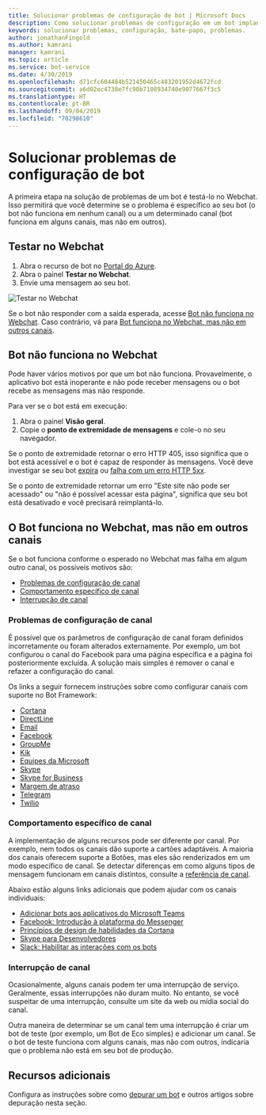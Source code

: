 ```yaml
---
title: Solucionar problemas de configuração de bot | Microsoft Docs
description: Como solucionar problemas de configuração em um bot implantado.
keywords: solucionar problemas, configuração, bate-papo, problemas.
author: jonathanFingold
ms.author: kamrani
manager: kamrani
ms.topic: article
ms.service: bot-service
ms.date: 4/30/2019
ms.openlocfilehash: d71cfc604484b521450465c483201952d4672fcd
ms.sourcegitcommit: a6d02ec4738e7fc90b7108934740e9077667f3c5
ms.translationtype: HT
ms.contentlocale: pt-BR
ms.lasthandoff: 09/04/2019
ms.locfileid: "70298610"
---
```

# <a name="troubleshoot-bot-configuration-issues"></a>Solucionar problemas de configuração de bot

A primeira etapa na solução de problemas de um bot é testá-lo no Webchat. Isso permitirá que você determine se o problema é específico ao seu bot (o bot não funciona em nenhum canal) ou a um determinado canal (bot funciona em alguns canais, mas não em outros).

## <a name="test-in-web-chat"></a>Testar no Webchat

1. Abra o recurso de bot no [Portal do Azure](http://portal.azure.com/).
1. Abra o painel **Testar no Webchat**.
1. Envie uma mensagem ao seu bot.

![Testar no Webchat](./media/test-in-webchat.png)

Se o bot não responder com a saída esperada, acesse [Bot não funciona no Webchat](#bot-does-not-work-in-web-chat). Caso contrário, vá para [Bot funciona no Webchat, mas não em outros canais](#bot-works-in-web-chat-but-not-in-other-channels).

## <a name="bot-does-not-work-in-web-chat"></a>Bot não funciona no Webchat

Pode haver vários motivos por que um bot não funciona. Provavelmente, o aplicativo bot está inoperante e não pode receber mensagens ou o bot recebe as mensagens mas não responde.

Para ver se o bot está em execução:

1. Abra o painel **Visão geral**.
1. Copie o **ponto de extremidade de mensagens** e cole-o no seu navegador.

Se o ponto de extremidade retornar o erro HTTP 405, isso significa que o bot está acessível e o bot é capaz de responder às mensagens. Você deve investigar se seu bot [expira](https://github.com/daveta/analytics/blob/master/troubleshooting_timeout.md) ou [falha com um erro HTTP 5xx](bot-service-troubleshoot-500-errors.md).

Se o ponto de extremidade retornar um erro "Este site não pode ser acessado" ou "não é possível acessar esta página", significa que seu bot está desativado e você precisará reimplantá-lo.

## <a name="bot-works-in-web-chat-but-not-in-other-channels"></a>O Bot funciona no Webchat, mas não em outros canais

Se o bot funciona conforme o esperado no Webchat mas falha em algum outro canal, os possíveis motivos são:

- [Problemas de configuração de canal](#channel-configuration-issues)
- [Comportamento específico de canal](#channel-specific-behavior)
- [Interrupção de canal](#channel-outage)

### <a name="channel-configuration-issues"></a>Problemas de configuração de canal

É possível que os parâmetros de configuração de canal foram definidos incorretamente ou foram alterados externamente. Por exemplo, um bot configurou o canal do Facebook para uma página específica e a página foi posteriormente excluída. A solução mais simples é remover o canal e refazer a configuração do canal.

Os links a seguir fornecem instruções sobre como configurar canais com suporte no Bot Framework:

- [Cortana](bot-service-channel-connect-cortana.md)
- [DirectLine](bot-service-channel-connect-directline.md)
- [Email](bot-service-channel-connect-email.md)
- [Facebook](bot-service-channel-connect-facebook.md)
- [GroupMe](bot-service-channel-connect-groupme.md)
- [Kik](bot-service-channel-connect-kik.md)
- [Equipes da Microsoft](https://docs.microsoft.com/microsoftteams/platform/concepts/bots/bots-overview)
- [Skype](bot-service-channel-connect-skype.md)
- [Skype for Business](bot-service-channel-connect-skypeforbusiness.md)
- [Margem de atraso](bot-service-channel-connect-slack.md)
- [Telegram](bot-service-channel-connect-telegram.md)
- [Twilio](bot-service-channel-connect-twilio.md)

### <a name="channel-specific-behavior"></a>Comportamento específico de canal

A implementação de alguns recursos pode ser diferente por canal. Por exemplo, nem todos os canais dão suporte a cartões adaptáveis. A maioria dos canais oferecem suporte a Botões, mas eles são renderizados em um modo específico de canal. Se detectar diferenças em como alguns tipos de mensagem funcionam em canais distintos, consulte a [referência de canal](bot-service-channels-reference.md).

Abaixo estão alguns links adicionais que podem ajudar com os canais individuais:

- [Adicionar bots aos aplicativos do Microsoft Teams](https://docs.microsoft.com/microsoftteams/platform/concepts/bots/bots-overview)
- [Facebook: Introdução à plataforma do Messenger](https://developers.facebook.com/docs/messenger-platform/introduction)
- [Princípios de design de habilidades da Cortana](https://docs.microsoft.com/cortana/skills/design-principles)
- [Skype para Desenvolvedores](https://dev.skype.com/bots)
- [Slack: Habilitar as interações com os bots](https://api.slack.com/bot-users)

### <a name="channel-outage"></a>Interrupção de canal

Ocasionalmente, alguns canais podem ter uma interrupção de serviço. Geralmente, essas interrupções não duram muito. No entanto, se você suspeitar de uma interrupção, consulte um site da web ou mídia social do canal.

Outra maneira de determinar se um canal tem uma interrupção é criar um bot de teste (por exemplo, um Bot de Eco simples) e adicionar um canal. Se o bot de teste funciona com alguns canais, mas não com outros, indicaria que o problema não está em seu bot de produção.

## <a name="additional-resources"></a>Recursos adicionais

Configura as instruções sobre como [depurar um bot](bot-service-debug-bot.md) e outros artigos sobre depuração nesta seção.